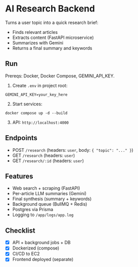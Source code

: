 # AI Research Backend

Turns a user topic into a quick research brief:
- Finds relevant articles
- Extracts content (FastAPI microservice)
- Summarizes with Gemini
- Returns a final summary and keywords

## Run

Prereqs: Docker, Docker Compose, GEMINI_API_KEY.

1) Create `.env` in project root:
```
GEMINI_API_KEY=your_key_here
```
2) Start services:
```
docker compose up -d --build
```
3) API: `http://localhost:4000`

## Endpoints

- POST `/research` (headers: `user`, body: `{ "topic": "..." }`)
- GET `/research` (headers: `user`)
- GET `/research/:id` (headers: `user`)

## Features

- Web search + scraping (FastAPI)
- Per-article LLM summaries (Gemini)
- Final synthesis (summary + keywords)
- Background queue (BullMQ + Redis)
- Postgres via Prisma
- Logging to `/app/logs/app.log`

## Checklist

- [x] API + background jobs + DB
- [x] Dockerized (compose)
- [x] CI/CD to EC2
- [x] Frontend deployed (separate)